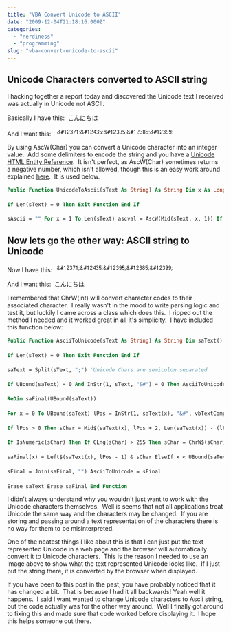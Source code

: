 ```yaml
---
title: "VBA Convert Unicode to ASCII"
date: "2009-12-04T21:18:16.000Z"
categories: 
  - "nerdiness"
  - "programming"
slug: "vba-convert-unicode-to-ascii"
---
```


## Unicode Characters converted to ASCII string

I hacking together a report today and discovered the Unicode text I received was actually in Unicode not ASCII.

Basically I have this:  こんにちは

And I want this:   [![](images/unicodestring.png "Unicode String as Text")](http://brettski111.files.wordpress.com/2009/12/unicodestring.png)

By using AscW(Char) you can convert a Unicode character into an integer value.  Add some delimiters to encode the string and you have a [Unicode HTML Entity Reference](http://en.wikipedia.org/wiki/Unicode_and_HTML).  It isn't perfect, as AscW(Char) sometimes returns a negative number, which isn't allowed, though this is an easy work around explained [here](http://support.microsoft.com/kb/272138).  It is used below.

```vb
Public Function UnicodeToAscii(sText As String) As String Dim x As Long, sAscii As String, ascval As Long

If Len(sText) = 0 Then Exit Function End If

sAscii = "" For x = 1 To Len(sText) ascval = AscW(Mid(sText, x, 1)) If (ascval < 0) Then ascval = 65536 + ascval ' http://support.microsoft.com/kb/272138 End If sAscii = sAscii & "&#" & ascval & ";" Next UnicodeToAscii = sAscii End Function 
```

## Now lets go the other way: ASCII string to Unicode

Now I have this:  [![](images/unicodestring.png "UnicodeString")](http://brettski111.files.wordpress.com/2009/12/unicodestring.png)

And I want this:  こんにちは

I remembered that ChrW(int) will convert character codes to their associated character.  I really wasn't in the mood to write parsing logic and test it, but luckily I came across a class which does this.  I ripped out the method I needed and it worked great in all it's simplicity.  I have included this function below:

```vb
Public Function AsciiToUnicode(sText As String) As String Dim saText() As String, sChar As String Dim sFinal As String, saFinal() As String Dim x As Long, lPos As Long

If Len(sText) = 0 Then Exit Function End If

saText = Split(sText, ";") 'Unicode Chars are semicolon separated

If UBound(saText) = 0 And InStr(1, sText, "&#") = 0 Then AsciiToUnicode = sText Exit Function End If

ReDim saFinal(UBound(saText))

For x = 0 To UBound(saText) lPos = InStr(1, saText(x), "&#", vbTextCompare)

If lPos > 0 Then sChar = Mid$(saText(x), lPos + 2, Len(saText(x)) - (lPos + 1))

If IsNumeric(sChar) Then If CLng(sChar) > 255 Then sChar = ChrW$(sChar) Else sChar = Chr$(sChar) End If End If

saFinal(x) = Left$(saText(x), lPos - 1) & sChar ElseIf x < UBound(saText) Then saFinal(x) = saText(x) & ";" 'This Semicolon wasn't a Unicode Character Else saFinal(x) = saText(x) End If Next

sFinal = Join(saFinal, "") AsciiToUnicode = sFinal

Erase saText Erase saFinal End Function
```

I didn't always understand why you wouldn't just want to work with the Unicode characters themselves.  Well is seems that not all applications treat Unicode the same way and the characters may be changed.  If you are storing and passing around a text representation of the characters there is no way for them to be misinterpreted.

One of the neatest things I like about this is that I can just put the text represented Unicode in a web page and the browser will automatically convert it to Unicode characters.  This is the reason I needed to use an image above to show what the text represented Unicode looks like.  If I just put the string there, it is converted by the browser when displayed.

If you have been to this post in the past, you have probably noticed that it has changed a bit.  That is because I had it all backwards! Yeah well it happens.  I said I want wanted to change Unicode characters to Ascii string, but the code actually was for the other way around.  Well I finally got around to fixing this and made sure that code worked before displaying it.  I hope this helps someone out there.
